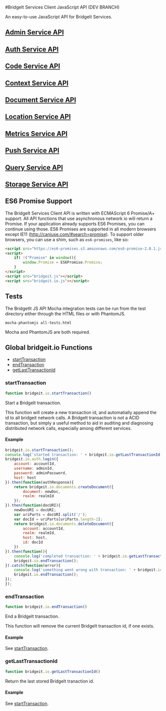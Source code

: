 #BridgeIt Services Client JavaScript API (DEV BRANCH)

An easy-to-use JavaScript API for BridgeIt Services.

## [Admin Service API](docs/bridgeit-admin-service.md)

## [Auth Service API](docs/bridgeit-auth-service.md)

## [Code Service API](docs/bridgeit-code-service.md)

## [Context Service API](docs/bridgeit-context-service.md)

## [Document Service API](docs/bridgeit-docs-service.md)

## [Location Service API](docs/bridgeit-location-service.md)

## [Metrics Service API](docs/bridgeit-metrics-service.md)

## [Push Service API](docs/bridgeit-push-service.md)

## [Query Service API](docs/bridgeit-query-service.md)

## [Storage Service API](docs/bridgeit-storage-service.md)

## ES6 Promise Support

The BridgeIt Services Client API is written with ECMAScript 6 Promise/A+ support. All API functions that use asynchronous network io will return a Promise. If your application already supports ES6 Promises, you can continue using those. ES6 Promises are supported in all modern browsers except IE11 (http://caniuse.com/#search=promise). To support older browsers, you can use a shim, such as `es6-promises`, like so:

```html
<script src="https://es6-promises.s3.amazonaws.com/es6-promise-2.0.1.js"></script>
<script>
    if( !("Promise" in window)){
        window.Promise = ES6Promise.Promise;
    }
</script>
<script src="bridgeit.js"></script>
<script src="bridgeit.io.js"></script>
```

## Tests

The BridgetIt JS API Mocha integration tests can be run from the test directory either through the HTML files or with PhantomJS.

```
mocha-phantomjs all-tests.html
```

Mocha and PhantomJS are both required.

## Global bridgeit.io Functions

* [startTransaction](#startTransaction)
* [endTransaction](#endTransaction)
* [getLastTransactionId](#getLastTransactionId)

### <a name="startTransaction"></a>startTransaction

```javascript
function bridgeit.io.startTransaction()
```

Start a BridgeIt transaction.

This function will create a new transaction id, and automatially append the id to all bridgeit network calls. A BridgeIt transaction is not a ACID transaction, but simply a useful method to aid in 
auditing and diagnosing distributed network calls, especially among different services.

#### Example

```javascript
bridgeit.io.startTransaction();
console.log('started transaction: ' + bridgeit.io.getLastTransactionId());
bridgeit.io.auth.login({
	account: accountId,
	username: adminId,
	password: adminPassword,
	host: host
}).then(function(authResponse){
	return bridgeit.io.documents.createDocument({
		document: newDoc,
		realm: realmId
	});
}).then(function(docURI){
	newDocURI = docURI;
	var uriParts = docURI.split('/');
	var docId = uriParts[uriParts.length-1];
	return bridgeit.io.documents.deleteDocument({
		account: accountId,
		realm: realmId,
		host: host,
		id: docId
	})
}).then(function(){
	console.log('completed transaction: ' + bridgeit.io.getLastTransactionId());
	bridgeit.io.endTransaction();
}).catch(function(error){
	console.log('something went wrong with transaction: ' + bridgeit.io.getLastTransactionId());
	bridgeit.io.endTransaction();
});
});
```

### <a name="endTransaction"></a>endTransaction

```javascript
function bridgeit.io.endTransaction()
```

End a BridgeIt transaction.

This function will remove the current BridgeIt transaction id, if one exists.

#### Example

See [startTransaction](#startTransaction).

### <a name="getLastTransactionId"></a>getLastTransactionId

```javascript
function bridgeit.io.getLastTransactionId()
```

Return the last stored BridgeIt tranaction id.

#### Example

See [startTransaction](#startTransaction).

